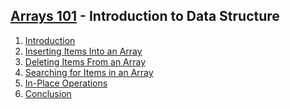 [Arrays 101](https://leetcode.com/explore/learn/card/fun-with-arrays/) - Introduction to Data Structure
---
1. [Introduction](https://github.com/woukl22/Leetcode/tree/main/Explore/Learn/Arrays%20101/Introduction)
2. [Inserting Items Into an Array](https://github.com/woukl22/Leetcode/tree/main/Explore/Learn/Arrays%20101/Inserting%20Items%20Into%20an%20Array)
3. [Deleting Items From an Array](https://github.com/woukl22/Leetcode/tree/main/Explore/Learn/Arrays%20101/Deleting%20Items%20From%20an%20Array)
4. [Searching for Items in an Array](https://github.com/woukl22/Leetcode/tree/main/Explore/Learn/Arrays%20101/Searching%20for%20Items%20in%20an%20Array)
5. [In-Place Operations](https://github.com/woukl22/Leetcode/tree/main/Explore/Learn/Arrays%20101/In-Place%20Operations)
6. [Conclusion]()
